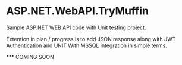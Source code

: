 # ASP.NET.WebAPI.TryMuffin

Sample ASP.NET WEB API code with Unit testing project.

Extention in plan / progress is to add JSON response along with JWT Authentication and UNIT With MSSQL integration in simple terms.

*** COMING SOON
